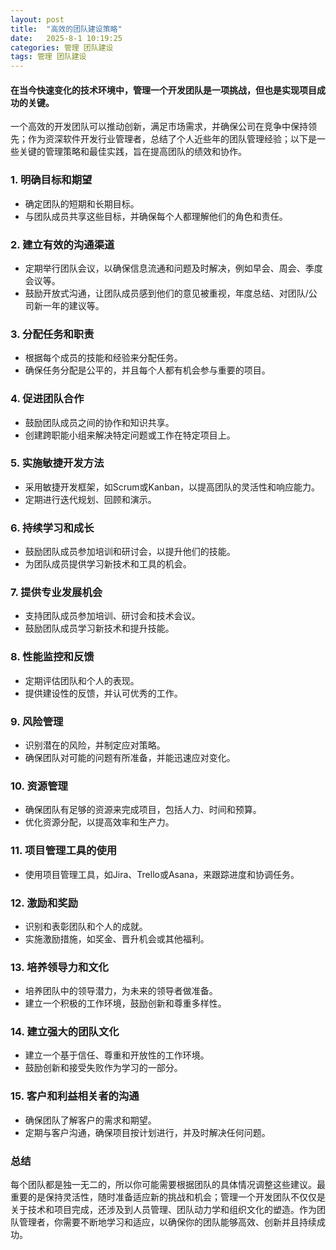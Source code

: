 ```yaml
---
layout: post
title:  "高效的团队建设策略"
date:   2025-8-1 10:19:25
categories: 管理 团队建设
tags: 管理 团队建设
---
```

#### 在当今快速变化的技术环境中，管理一个开发团队是一项挑战，但也是实现项目成功的关键。

一个高效的开发团队可以推动创新，满足市场需求，并确保公司在竞争中保持领先；作为资深软件开发行业管理者，总结了个人近些年的团队管理经验；以下是一些关键的管理策略和最佳实践，旨在提高团队的绩效和协作。

### 1. 明确目标和期望

- 确定团队的短期和长期目标。
- 与团队成员共享这些目标，并确保每个人都理解他们的角色和责任。

### 2. 建立有效的沟通渠道

- 定期举行团队会议，以确保信息流通和问题及时解决，例如早会、周会、季度会议等。
- 鼓励开放式沟通，让团队成员感到他们的意见被重视，年度总结、对团队/公司新一年的建议等。

### 3. 分配任务和职责

- 根据每个成员的技能和经验来分配任务。
- 确保任务分配是公平的，并且每个人都有机会参与重要的项目。

### 4. 促进团队合作
   
- 鼓励团队成员之间的协作和知识共享。
- 创建跨职能小组来解决特定问题或工作在特定项目上。

### 5. 实施敏捷开发方法

- 采用敏捷开发框架，如Scrum或Kanban，以提高团队的灵活性和响应能力。
- 定期进行迭代规划、回顾和演示。

### 6. 持续学习和成长

- 鼓励团队成员参加培训和研讨会，以提升他们的技能。
- 为团队成员提供学习新技术和工具的机会。
   
### 7. 提供专业发展机会

- 支持团队成员参加培训、研讨会和技术会议。
- 鼓励团队成员学习新技术和提升技能。

### 8. 性能监控和反馈

- 定期评估团队和个人的表现。
- 提供建设性的反馈，并认可优秀的工作。

### 9. 风险管理

- 识别潜在的风险，并制定应对策略。
- 确保团队对可能的问题有所准备，并能迅速应对变化。

### 10. 资源管理

- 确保团队有足够的资源来完成项目，包括人力、时间和预算。
- 优化资源分配，以提高效率和生产力。

### 11. 项目管理工具的使用

- 使用项目管理工具，如Jira、Trello或Asana，来跟踪进度和协调任务。
    
### 12. 激励和奖励

- 识别和表彰团队和个人的成就。
- 实施激励措施，如奖金、晋升机会或其他福利。
    
### 13. 培养领导力和文化

- 培养团队中的领导潜力，为未来的领导者做准备。
- 建立一个积极的工作环境，鼓励创新和尊重多样性。

### 14. 建立强大的团队文化

- 建立一个基于信任、尊重和开放性的工作环境。
- 鼓励创新和接受失败作为学习的一部分。
    
### 15. 客户和利益相关者的沟通

- 确保团队了解客户的需求和期望。
- 定期与客户沟通，确保项目按计划进行，并及时解决任何问题。

### 总结

每个团队都是独一无二的，所以你可能需要根据团队的具体情况调整这些建议。最重要的是保持灵活性，随时准备适应新的挑战和机会；管理一个开发团队不仅仅是关于技术和项目完成，还涉及到人员管理、团队动力学和组织文化的塑造。作为团队管理者，你需要不断地学习和适应，以确保你的团队能够高效、创新并且持续成功。
